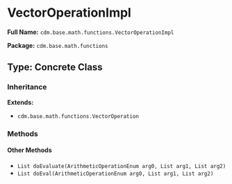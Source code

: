 # VectorOperationImpl

**Full Name:** `cdm.base.math.functions.VectorOperationImpl`

**Package:** `cdm.base.math.functions`

## Type: Concrete Class

### Inheritance

**Extends:**
- `cdm.base.math.functions.VectorOperation`

### Methods

#### Other Methods

- `List doEvaluate(ArithmeticOperationEnum arg0, List arg1, List arg2)`
- `List doEval(ArithmeticOperationEnum arg0, List arg1, List arg2)`

